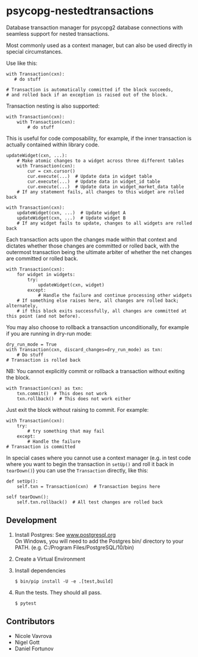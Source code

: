 psycopg-nestedtransactions
==========================

Database transaction manager for psycopg2 database connections with seamless support for nested transactions.
 
Most commonly used as a context manager, but can also be used directly in special circumstances.
 
Use like this:
 
    with Transaction(cxn):
       # do stuff
 
    # Transaction is automatically committed if the block succeeds,
    # and rolled back if an exception is raised out of the block.
 
Transaction nesting is also supported:
 
    with Transaction(cxn):
        with Transaction(cxn):
            # do stuff
 
This is useful for code composability, for example, if the inner transaction
is actually contained within library code.
 
    updateWidget(cxn, ...):
        # Make atomic changes to a widget across three different tables
        with Transaction(cxn):
            cur = cxn.cursor()
            cur.execute(...)  # Update data in widget table
            cur.execute(...)  # Update data in widget_id table
            cur.execute(...)  # Update data in widget_market_data table
        # If any statement fails, all changes to this widget are rolled back
 
    with Transaction(cxn):
        updateWidget(cxn, ...)  # Update widget A
        updateWidget(cxn, ...)  # Update widget B
        # If any widget fails to update, changes to all widgets are rolled back
 
Each transaction acts upon the changes made within that context and dictates
whether those changes are committed or rolled back, with the outermost transaction
being the ultimate arbiter of whether the net changes are committed or rolled back.
 
    with Transaction(cxn):
        for widget in widgets:
            try:
                updateWidget(cxn, widget)
            except:
                # Handle the failure and continue processing other widgets
        # If something else raises here, all changes are rolled back; alternately,
        # if this block exits successfully, all changes are committed at this point (and not before).
 
You may also choose to rollback a transaction unconditionally, for example
if you are running in dry-run mode:
 
    dry_run_mode = True
    with Transaction(cxn, discard_changes=dry_run_mode) as txn:
        # Do stuff
    # Transaction is rolled back
    
NB: You cannot explicitly commit or rollback a transaction without exiting the block.
 
    with Transaction(cxn) as txn:
        txn.commit()  # This does not work
        txn.rollback()  # This does not work either
 
Just exit the block without raising to commit. For example:
 
    with Transaction(cxn):
        try:
            # try something that may fail
        except:
            # Handle the failure
    # Transaction is committed
 
In special cases where you cannot use a context manager (e.g. in test code where you want to begin
the transaction in `setUp()` and roll it back in `tearDown()`) you can use the `Transaction`
directly, like this:
 
    def setUp():
        self.txn = Transaction(cxn)  # Transaction begins here
 
    self tearDown():
        self.txn.rollback()  # All test changes are rolled back


Development
-----------

1. Install Postgres: See www.postgresql.org  
   On Windows, you will need to add the Postgres bin/ directory 
   to your PATH. (e.g. C:/Program Files/PostgreSQL/10/bin)
1. Create a Virtual Environment
1. Install dependencies

       $ bin/pip install -U -e .[test,build]

1. Run the tests. They should all pass.

       $ pytest


Contributors
------------

* Nicole Vavrova
* Nigel Gott
* Daniel Fortunov